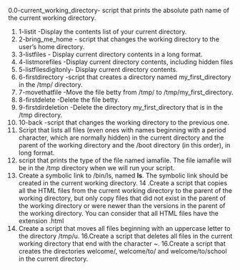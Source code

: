 0.0-current_working_directory- script that prints the absolute path name of the current working directory.
1. 1-listit -Display the contents list of your current directory.
2. 2-bring_me_home - script that changes the working directory to the user’s home directory.
3. 3-listfiles - Display current directory contents in a long format.
4. 4-listmorefiles -Display current directory contents, including hidden files
5. 5-listfilesdigitonly- Display current directory contents.
6. 6-firstdirectory -script that creates a directory named my_first_directory in the /tmp/ directory.
7. 7-movethatfile -Move the file betty from /tmp/ to /tmp/my_first_directory.
8. 8-firstdelete -Delete the file betty.
9. 9-firstdirdeletion -Delete the directory my_first_directory that is in the /tmp directory.
10. 10-back -script that changes the working directory to the previous one.
11. Script that lists all files (even ones with names beginning with a period character, which are normally hidden) in the current directory and the parent of the working directory and the /boot directory (in this order), in long format. 
12. script that prints the type of the file named iamafile. The file iamafile will be in the /tmp directory when we will run your script.
13. Create a symbolic link to /bin/ls, named __ls__. The symbolic link should be created in the current working directory.
14 .Create a script that copies all the HTML files from the current working directory to the parent of the working directory, but only copy files that did not exist in the parent of the working directory or were newer than the versions in the parent of the working directory.
You can consider that all HTML files have the extension .html 
15. Create a script that moves all files beginning with an uppercase letter to the directory /tmp/u.
16.Create a script that deletes all files in the current working directory that end with the character ~.
16.Create a script that creates the directories welcome/, welcome/to/ and welcome/to/school in the current directory.
